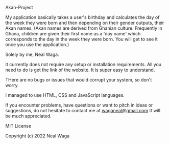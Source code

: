 Akan-Project

My application basically takes a user's birthday and calculates the day of the week they were born and then depending on their gender outputs, their Akan names.
(Akan names are derived from Ghanian culture. Frequently in Ghana, children are given their first name as a 'day name' which corresponds to the day in the week they were born. You will get to see it once you use the application.)

Solely by me, Neal Waga. 

It currently does not require any setup or installation requirements. All you need to do is get the link of the website.
It is super easy to understand.

THere are no bugs or issues that would corrupt your system, so don't worry.

I managed to use HTML, CSS and JavaScript languages.

If you encounter problems, have questions or want to pitch in ideas or suggestions, do not hesitate to contact me at waganeal@gmail.com
It will be much appreciated.

MIT License 

Copyright (c) 2022 Neal Waga

